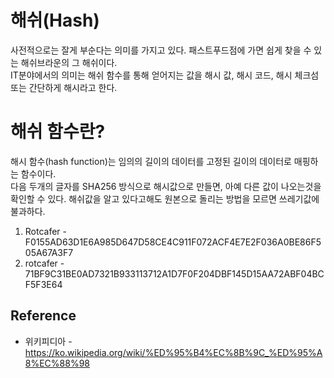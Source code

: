 # 해쉬(Hash)
사전적으로는 잘게 부순다는 의미를 가지고 있다. 패스트푸드점에 가면 쉽게 찾을 수 있는 해쉬브라운의 그 해쉬이다.  
IT분야에서의 의미는 해쉬 함수를 통해 얻어지는 값을 해시 값, 해시 코드, 해시 체크섬 또는 간단하게 해시라고 한다.  

# 해쉬 함수란?
해시 함수(hash function)는 임의의 길이의 데이터를 고정된 길이의 데이터로 매핑하는 함수이다.  
다음 두개의 글자를 SHA256 방식으로 해시값으로 만들면, 아예 다른 값이 나오는것을 확인할 수 있다.
해쉬값을 알고 있다고해도 원본으로 돌리는 방법을 모르면 쓰레기값에 불과하다.  
1. Rotcafer - F0155AD63D1E6A985D647D58CE4C911F072ACF4E7E2F036A0BE86F505A67A3F7  
2. rotcafer - 71BF9C31BE0AD7321B933113712A1D7F0F204DBF145D15AA72ABF04BCF5F3E64  




## Reference
* 위키피디아 - https://ko.wikipedia.org/wiki/%ED%95%B4%EC%8B%9C_%ED%95%A8%EC%88%98
